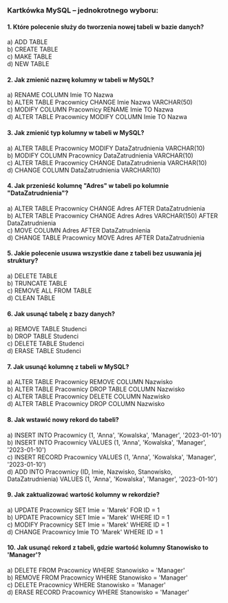### Kartkówka MySQL – jednokrotnego wyboru:

#### 1. Które polecenie służy do tworzenia nowej tabeli w bazie danych?
   a) ADD TABLE  
   b) CREATE TABLE  
   c) MAKE TABLE  
   d) NEW TABLE  

#### 2. Jak zmienić nazwę kolumny w tabeli w MySQL?
   a) RENAME COLUMN Imie TO Nazwa  
   b) ALTER TABLE Pracownicy CHANGE Imie Nazwa VARCHAR(50)  
   c) MODIFY COLUMN Pracownicy RENAME Imie TO Nazwa  
   d) ALTER TABLE Pracownicy MODIFY COLUMN Imie TO Nazwa  

#### 3. Jak zmienić typ kolumny w tabeli w MySQL?
   a) ALTER TABLE Pracownicy MODIFY DataZatrudnienia VARCHAR(10)  
   b) MODIFY COLUMN Pracownicy DataZatrudnienia VARCHAR(10)  
   c) ALTER TABLE Pracownicy CHANGE DataZatrudnienia VARCHAR(10)  
   d) CHANGE COLUMN DataZatrudnienia VARCHAR(10)  

#### 4. Jak przenieść kolumnę "Adres" w tabeli po kolumnie "DataZatrudnienia"?
   a) ALTER TABLE Pracownicy CHANGE Adres AFTER DataZatrudnienia  
   b) ALTER TABLE Pracownicy CHANGE Adres Adres VARCHAR(150) AFTER DataZatrudnienia  
   c) MOVE COLUMN Adres AFTER DataZatrudnienia  
   d) CHANGE TABLE Pracownicy MOVE Adres AFTER DataZatrudnienia  

#### 5. Jakie polecenie usuwa wszystkie dane z tabeli bez usuwania jej struktury?
   a) DELETE TABLE  
   b) TRUNCATE TABLE  
   c) REMOVE ALL FROM TABLE  
   d) CLEAN TABLE  

#### 6. Jak usunąć tabelę z bazy danych?
   a) REMOVE TABLE Studenci  
   b) DROP TABLE Studenci  
   c) DELETE TABLE Studenci  
   d) ERASE TABLE Studenci  

#### 7. Jak usunąć kolumnę z tabeli w MySQL?
   a) ALTER TABLE Pracownicy REMOVE COLUMN Nazwisko  
   b) ALTER TABLE Pracownicy DROP TABLE COLUMN Nazwisko  
   c) ALTER TABLE Pracownicy DELETE COLUMN Nazwisko  
   d) ALTER TABLE Pracownicy DROP COLUMN Nazwisko  

#### 8. Jak wstawić nowy rekord do tabeli?
   a) INSERT INTO Pracownicy (1, 'Anna', 'Kowalska', 'Manager', '2023-01-10')  
   b) INSERT INTO Pracownicy VALUES (1, 'Anna', 'Kowalska', 'Manager', '2023-01-10')  
   c) INSERT RECORD Pracownicy VALUES (1, 'Anna', 'Kowalska', 'Manager', '2023-01-10')  
   d) ADD INTO Pracownicy (ID, Imie, Nazwisko, Stanowisko, DataZatrudnienia) VALUES (1, 'Anna', 'Kowalska', 'Manager', '2023-01-10')  

#### 9. Jak zaktualizować wartość kolumny w rekordzie?
   a) UPDATE Pracownicy SET Imie = 'Marek' FOR ID = 1  
   b) UPDATE Pracownicy SET Imie = 'Marek' WHERE ID = 1  
   c) MODIFY Pracownicy SET Imie = 'Marek' WHERE ID = 1  
   d) CHANGE Pracownicy Imie TO 'Marek' WHERE ID = 1  

#### 10. Jak usunąć rekord z tabeli, gdzie wartość kolumny Stanowisko to 'Manager'?
   a) DELETE FROM Pracownicy WHERE Stanowisko = 'Manager'  
   b) REMOVE FROM Pracownicy WHERE Stanowisko = 'Manager'  
   c) DELETE Pracownicy WHERE Stanowisko = 'Manager'  
   d) ERASE RECORD Pracownicy WHERE Stanowisko = 'Manager'  
